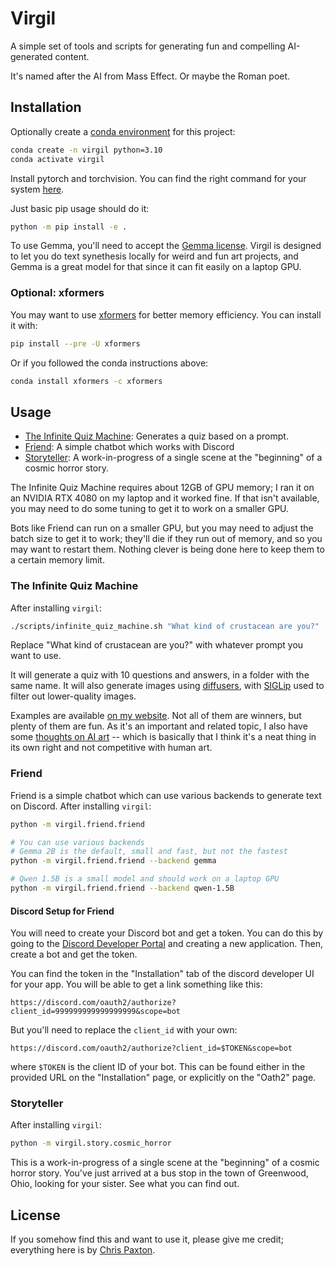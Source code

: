 # Virgil

A simple set of tools and scripts for generating fun and compelling AI-generated content.

It's named after the AI from Mass Effect. Or maybe the Roman poet.

## Installation

Optionally create a [conda environment](https://docs.conda.io/projects/conda/en/latest/user-guide/tasks/manage-environments.html) for this project:

```bash
conda create -n virgil python=3.10
conda activate virgil
```

Install pytorch and torchvision. You can find the right command for your system [here](https://pytorch.org/get-started/locally/).

Just basic pip usage should do it:

```bash
python -m pip install -e .
```

To use Gemma, you'll need to accept the [Gemma license](https://huggingface.co/google/gemma-2b). Virgil is designed to let you do text synethesis locally for weird and fun art projects, and Gemma is a great model for that since it can fit easily on a laptop GPU.


### Optional: xformers
You may want to use [xformers](https://github.com/facebookresearch/xformers) for better memory efficiency. You can install it with:

```bash
pip install --pre -U xformers
```

Or if you followed the conda instructions above:

```bash
conda install xformers -c xformers
```

## Usage

- [The Infinite Quiz Machine](#the-infinite-quiz-machine): Generates a quiz based on a prompt.
- [Friend](#friend): A simple chatbot which works with Discord
- [Storyteller](#storyteller): A work-in-progress of a single scene at the "beginning" of a cosmic horror story.

The Infinite Quiz Machine requires about 12GB of GPU memory; I ran it on an NVIDIA RTX 4080 on my laptop and it worked fine. If that isn't available, you may need to do some tuning to get it to work on a smaller GPU.

Bots like Friend can run on a smaller GPU, but you may need to adjust the batch size to get it to work; they'll die if they run out of memory, and so you may want to restart them. Nothing clever is being done here to keep them to a certain memory limit.

### The Infinite Quiz Machine

After installing `virgil`:

```bash
./scripts/infinite_quiz_machine.sh "What kind of crustacean are you?"
```

Replace "What kind of crustacean are you?" with whatever prompt you want to use.

It will generate a quiz with 10 questions and answers, in a folder with the same name. It will also generate images using [diffusers](https://huggingface.co/docs/diffusers/en/index), with [SIGLip](https://huggingface.co/docs/transformers/en/model_doc/siglip) used to filter out lower-quality images.

Examples are available [on my website](https://cpaxton.github.io/quiz/). Not all of them are winners, but plenty of them are fun. As it's an important and related topic, I also have some [thoughts on AI art](https://itcanthink.substack.com/p/off-topic-what-role-for-ai-in-the) -- which is basically that I think it's a neat thing in its own right and not competitive with human art.

### Friend

Friend is a simple chatbot which can use various backends to generate text on Discord. After installing `virgil`:

```bash
python -m virgil.friend.friend

# You can use various backends
# Gemma 2B is the default, small and fast, but not the fastest
python -m virgil.friend.friend --backend gemma

# Qwen 1.5B is a small model and should work on a laptop GPU
python -m virgil.friend.friend --backend qwen-1.5B
```

#### Discord Setup for Friend

You will need to create your Discord bot and get a token. You can do this by going to the [Discord Developer Portal](https://discord.com/developers/applications) and creating a new application. Then, create a bot and get the token.

You can find the token in the "Installation" tab of the discord developer UI for your app. You will be able to get a link something like this:

```
https://discord.com/oauth2/authorize?client_id=999999999999999999&scope=bot
```

But you'll need to replace the `client_id` with your own:

```
https://discord.com/oauth2/authorize?client_id=$TOKEN&scope=bot
```

where `$TOKEN` is the client ID of your bot. This can be found either in the provided URL on the "Installation" page, or explicitly on the "Oath2" page.

### Storyteller

After installing `virgil`:

```bash
python -m virgil.story.cosmic_horror
```

This is a work-in-progress of a single scene at the "beginning" of a cosmic horror story. You've just arrived at a bus stop in the town of Greenwood, Ohio, looking for your sister. See what you can find out.

## License

If you somehow find this and want to use it, please give me credit; everything here is by [Chris Paxton](https://cpaxton.github.io/).
